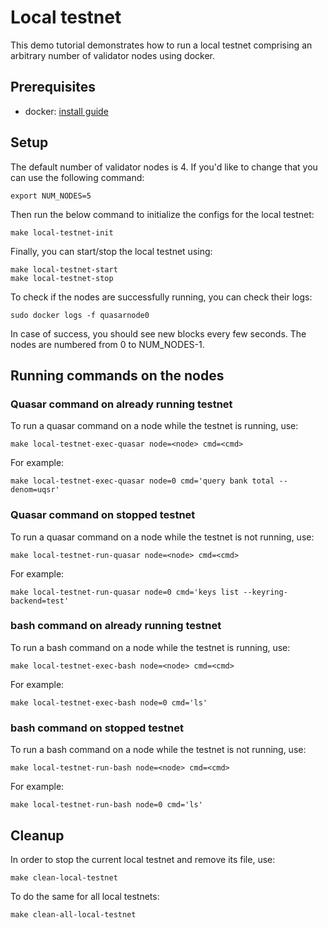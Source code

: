 # Local testnet

This demo tutorial demonstrates how to run a local testnet comprising an arbitrary number of validator nodes using docker.

## Prerequisites

* docker: [install guide](https://docs.docker.com/engine/install/)

## Setup

The default number of validator nodes is 4.
If you'd like to change that you can use the following command:
    
    export NUM_NODES=5

Then run the below command to initialize the configs for the local testnet:

    make local-testnet-init

Finally, you can start/stop the local testnet using:

    make local-testnet-start
    make local-testnet-stop

To check if the nodes are successfully running, you can check their logs:

    sudo docker logs -f quasarnode0

In case of success, you should see new blocks every few seconds.
The nodes are numbered from 0 to NUM_NODES-1.

## Running commands on the nodes

### Quasar command on already running testnet

To run a quasar command on a node while the testnet is running, use:

    make local-testnet-exec-quasar node=<node> cmd=<cmd>

For example:

    make local-testnet-exec-quasar node=0 cmd='query bank total --denom=uqsr'

### Quasar command on stopped testnet

To run a quasar command on a node while the testnet is not running, use:

    make local-testnet-run-quasar node=<node> cmd=<cmd>

For example:

    make local-testnet-run-quasar node=0 cmd='keys list --keyring-backend=test'

### bash command on already running testnet

To run a bash command on a node while the testnet is running, use:

    make local-testnet-exec-bash node=<node> cmd=<cmd>

For example:

    make local-testnet-exec-bash node=0 cmd='ls'

### bash command on stopped testnet

To run a bash command on a node while the testnet is not running, use:

    make local-testnet-run-bash node=<node> cmd=<cmd>

For example:

    make local-testnet-run-bash node=0 cmd='ls'


## Cleanup

In order to stop the current local testnet and remove its file, use:

    make clean-local-testnet

To do the same for all local testnets:

    make clean-all-local-testnet
